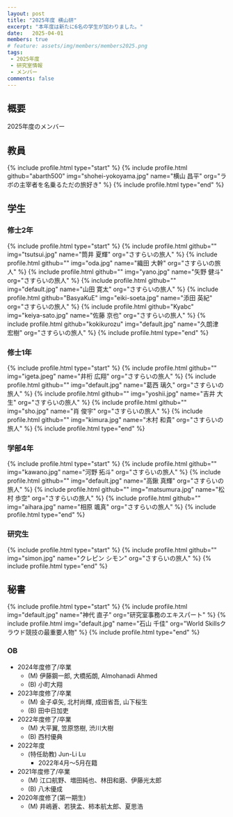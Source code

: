 ```yaml
---
layout: post
title: "2025年度 横山研"
excerpt: "本年度は新たに6名の学生が加わりました。"
date:   2025-04-01
members: true
# feature: assets/img/members/members2025.png
tags: 
 - 2025年度
 - 研究室情報
 - メンバー
comments: false
---
```

## 概要

2025年度のメンバー<br>

## 教員

{% include profile.html type="start" %}
    {% include profile.html github="abarth500" img="shohei-yokoyama.jpg" name="横山 昌平" org="ラボの主宰者を名乗るただの旅好き" %}
{% include profile.html type="end" %}

## 学生

### 修士2年
{% include profile.html type="start" %}
    {% include profile.html github="" img="tsutsui.jpg" name="筒井 夏輝" org="さすらいの旅人" %}
    {% include profile.html github="" img="oda.jpg" name="織田 大幹" org="さすらいの旅人" %}
    {% include profile.html github="" img="yano.jpg" name="矢野 健斗" org="さすらいの旅人" %}
    {% include profile.html github="" img="default.jpg" name="山田 寛太" org="さすらいの旅人" %}
    {% include profile.html github="BasyaKuE" img="eiki-soeta.jpg" name="添田 英紀" org="さすらいの旅人" %}
    {% include profile.html github="Kyabc" img="keiya-sato.jpg" name="佐藤 京也" org="さすらいの旅人" %}
    {% include profile.html github="kokikurozu" img="default.jpg" name="久朗津　宏樹" org="さすらいの旅人" %}
{% include profile.html type="end" %}

### 修士1年
{% include profile.html type="start" %}
    {% include profile.html github="" img="igeta.jpeg" name="井桁 広翔" org="さすらいの旅人" %}
    {% include profile.html github="" img="default.jpg" name="葛西 璃久" org="さすらいの旅人" %}
    {% include profile.html github="" img="yoshii.jpg" name="吉井 大生" org="さすらいの旅人" %}
    {% include profile.html github="" img="sho.jpg" name="肖 俊宇" org="さすらいの旅人" %}
    {% include profile.html github="" img="kimura.jpg" name="木村 和貴" org="さすらいの旅人" %}
{% include profile.html type="end" %}

### 学部4年

{% include profile.html type="start" %}
    {% include profile.html github="" img="kawano.jpg" name="河野 拓斗" org="さすらいの旅人" %}
    {% include profile.html github="" img="default.jpg" name="高鍬 真輝" org="さすらいの旅人" %}
    {% include profile.html github="" img="matsumura.jpg" name="松村 歩空" org="さすらいの旅人" %}
    {% include profile.html github="" img="aihara.jpg" name="相原 颯真" org="さすらいの旅人" %}
{% include profile.html type="end" %}

### 研究生

{% include profile.html type="start" %}
    {% include profile.html github="" img="simon.jpg" name="クレピン シモン" org="さすらいの旅人" %}
{% include profile.html type="end" %}


## 秘書

{% include profile.html type="start" %}
    {% include profile.html img="default.jpg" name="神代 直子" org="研究室事務のエキスパート" %}
    {% include profile.html img="default.jpg" name="石山 千佳" org="World Skillsクラウド競技の最重要人物" %}
{% include profile.html type="end" %}

### OB
* 2024年度修了/卒業
    * (M) 伊藤鋼一郎, 大橋拓朗, Almohanadi Ahmed
    * (B) 小町大翔
* 2023年度修了/卒業
    * (M) 金子卓矢, 北村尚輝, 成田省吾, 山下桜生
    * (B) 田中日加吏
* 2022年度修了/卒業
    * (M) 大平翼, 笠原悠樹, 渋川大樹
    * (B) 西村優典
* 2022年度
    * (特任助教) Jun-Li Lu
        * 2022年4月～5月在籍
* 2021年度修了/卒業
    * (M) 江口航野、増田純也、林田和磨、伊藤光太郎
    * (B) 八木優成
* 2020年度修了(第一期生)
    * (M) 井嶋蒼、若狭孟、柿本航太郎、夏思浩
